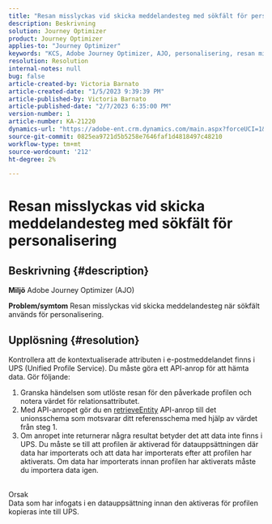 ```yaml
---
title: "Resan misslyckas vid skicka meddelandesteg med sökfält för personalisering"
description: Beskrivning
solution: Journey Optimizer
product: Journey Optimizer
applies-to: "Journey Optimizer"
keywords: "KCS, Adobe Journey Optimizer, AJO, personalisering, resan misslyckas"
resolution: Resolution
internal-notes: null
bug: false
article-created-by: Victoria Barnato
article-created-date: "1/5/2023 9:39:39 PM"
article-published-by: Victoria Barnato
article-published-date: "2/7/2023 6:35:00 PM"
version-number: 1
article-number: KA-21220
dynamics-url: "https://adobe-ent.crm.dynamics.com/main.aspx?forceUCI=1&pagetype=entityrecord&etn=knowledgearticle&id=3cfaf76f-418d-ed11-81ac-6045bd006239"
source-git-commit: 0825ea9721d5b5258e7646faf1d4818497c48210
workflow-type: tm+mt
source-wordcount: '212'
ht-degree: 2%

---
```


# Resan misslyckas vid skicka meddelandesteg med sökfält för personalisering

## Beskrivning {#description}

<b>Miljö</b>
Adobe Journey Optimizer (AJO)


<b>Problem/symtom</b>
Resan misslyckas vid skicka meddelandesteg när sökfält används för personalisering.


## Upplösning {#resolution}


Kontrollera att de kontextualiserade attributen i e-postmeddelandet finns i UPS (Unified Profile Service). Du måste göra ett API-anrop för att hämta data. Gör följande:

1. Granska händelsen som utlöste resan för den påverkade profilen och notera värdet för relationsattributet.
2. Med API-anropet gör du en [retrieveEntity](https://developer.adobe.com/experience-platform-apis/references/profile/#tag/Entities/operation/retrieveEntity) API-anrop till det unionsschema som motsvarar ditt referensschema med hjälp av värdet från steg 1.
3. Om anropet inte returnerar några resultat betyder det att data inte finns i UPS. Du måste se till att profilen är aktiverad för datauppsättningen där data har importerats och att data har importerats efter att profilen har aktiverats. Om data har importerats innan profilen har aktiverats måste du importera data igen.



<br>Orsak<br>
Data som har infogats i en datauppsättning innan den aktiveras för profilen kopieras inte till UPS.
